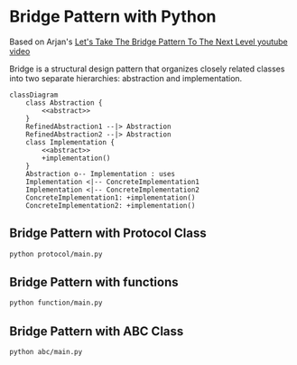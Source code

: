 # Bridge Pattern with Python
Based on Arjan's [Let's Take The Bridge Pattern To The Next Level youtube video](https://www.youtube.com/watch?v=mM2-FPm1EhI)

Bridge is a structural design pattern that organizes closely related classes into two separate hierarchies: abstraction and implementation.

```mermaid
classDiagram
    class Abstraction {
        <<abstract>>
    }
    RefinedAbstraction1 --|> Abstraction
    RefinedAbstraction2 --|> Abstraction
    class Implementation {
        <<abstract>>
        +implementation()
    }
    Abstraction o-- Implementation : uses
    Implementation <|-- ConcreteImplementation1
    Implementation <|-- ConcreteImplementation2
    ConcreteImplementation1: +implementation()
    ConcreteImplementation2: +implementation()
```

## Bridge Pattern with Protocol Class
```sh
python protocol/main.py
```

## Bridge Pattern with functions
```sh
python function/main.py
```

## Bridge Pattern with ABC Class
```sh
python abc/main.py
```